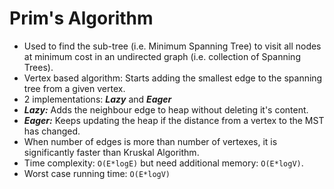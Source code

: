 # Prim's Algorithm

* Used to find the sub-tree (i.e. Minimum Spanning Tree) to visit all nodes at minimum cost in an undirected graph (i.e. collection of Spanning Trees).
* Vertex based algorithm: Starts adding the smallest edge to the spanning tree from a given vertex.
* 2 implementations: ***Lazy*** and ***Eager***
* ***Lazy:*** Adds the neighbour edge to heap without deleting it's content.
* ***Eager:*** Keeps updating the heap if the distance from a vertex to the MST has changed.
* When number of edges is more than number of vertexes, it is significantly faster than Kruskal Algorithm.
* Time complexity: `O(E*logE)` but need additional memory: `O(E*logV)`.
* Worst case running time: `O(E*logV)`